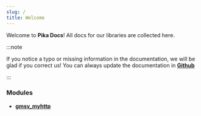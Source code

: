 ```yaml
---
slug: /
title: Welcome
---
```


Welcome to **Pika Docs**!
All docs for our libraries are collected here.

:::note

If you notice a typo or missing information in the documentation, we will be glad if you correct us!
You can always update the documentation in **[Github](https://github.com/Pika-Software/pika-docs)**

:::

### Modules
* [**gmsv_myhttp**](gmsv_myhttp/intro)